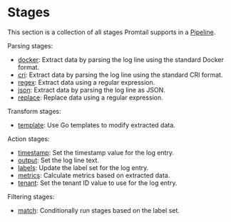 # Stages

This section is a collection of all stages Promtail supports in a
[Pipeline](../pipelines.md).

Parsing stages:

  * [docker](./docker.md): Extract data by parsing the log line using the standard Docker format.
  * [cri](./cri.md): Extract data by parsing the log line using the standard CRI format.
  * [regex](./regex.md): Extract data using a regular expression.
  * [json](./json.md): Extract data by parsing the log line as JSON.
  * [replace](./replace.md): Replace data using a regular expression.

Transform stages:

  * [template](./template.md): Use Go templates to modify extracted data.

Action stages:

  * [timestamp](./timestamp.md): Set the timestamp value for the log entry.
  * [output](./output.md): Set the log line text.
  * [labels](./labels.md): Update the label set for the log entry.
  * [metrics](./metrics.md): Calculate metrics based on extracted data.
  * [tenant](./tenant.md): Set the tenant ID value to use for the log entry.

Filtering stages:

  * [match](./match.md): Conditionally run stages based on the label set.

